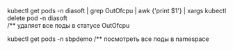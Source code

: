 kubectl get pods -n diasoft | grep OutOfcpu | awk {'print $1'} | xargs kubectl delete pod -n diasoft  
/** удаляет все поды в статусе OutOfcpu

kubectl get pods -n sbpdemo
/** посмотреть все поды в namespace
